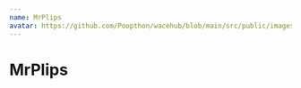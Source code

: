 ```yaml
---
name: MrPlips
avatar: https://github.com/Poopthon/wacehub/blob/main/src/public/images/team_profiles/MrPlips.png
---
```


# MrPlips
